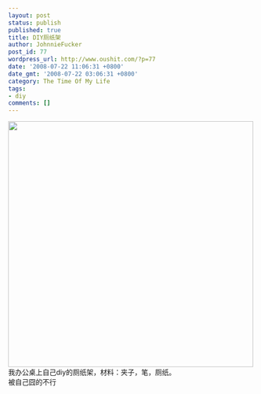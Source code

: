 ```yaml
---
layout: post
status: publish
published: true
title: DIY厕纸架
author: JohnnieFucker
post_id: 77
wordpress_url: http://www.oushit.com/?p=77
date: '2008-07-22 11:06:31 +0800'
date_gmt: '2008-07-22 03:06:31 +0800'
category: The Time Of My Life
tags:
- diy
comments: []
---
```

<p><img src="http://pic.yupoo.com/crazysperm/558405e8c3e6/3nzp4ts5.jpg" alt="" width='500' /><br />
我办公桌上自己diy的厕纸架，材料：夹子，笔，厕纸。<br />
被自己囧的不行</p>
